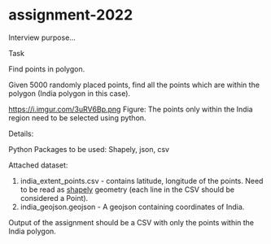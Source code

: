 # assignment-2022
Interview purpose...

Task

Find points in polygon.

Given 5000 randomly placed points, find all the points which are within the polygon (India polygon in this case).

https://i.imgur.com/3uRV6Bp.png
Figure: The points only within the India region need to be selected using python.

Details:

Python Packages to be used: Shapely, json, csv

Attached dataset:
1. india_extent_points.csv - contains latitude, longitude of the points. Need to be read as [shapely](https://github.com/shapely/shapely) geometry (each line in the CSV should be considered a Point).
2. india_geojson.geojson - A geojson containing coordinates of India.

Output of the assignment should be a CSV with only the points within the India polygon.
